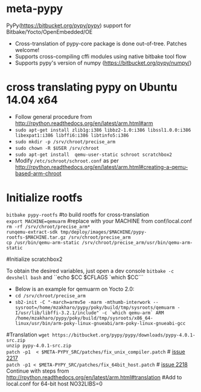 # meta-pypy
 PyPy(https://bitbucket.org/pypy/pypy) support for Bitbake/Yocto/OpenEmbedded/OE
 
 * Cross-translation of pypy-core package is done out-of-tree. Patches welcome!
 * Supports cross-compiling cffi modules using native bitbake tool flow
 * Supports pypy's version of numpy (https://bitbucket.org/pypy/numpy/)
 
# cross translating pypy on Ubuntu 14.04 x64
* Follow general procedure from http://rpython.readthedocs.org/en/latest/arm.html#arm
* `sudo apt-get install zlib1g:i386 libbz2-1.0:i386 libssl1.0.0:i386 libexpat1:i386 libffi6:i386 libtinfo5:i386`
* `sudo mkdir -p /srv/chroot/precise_arm`
* `sudo chown -R $USER /srv/chroot`
* `sudo apt-get install  qemu-user-static schroot scratchbox2`
* Modify `/etc/schroot/schroot.conf` as per   http://rpython.readthedocs.org/en/latest/arm.html#creating-a-qemu-based-arm-chroot

# Initialize rootfs
`bitbake pypy-rootfs` #to build rootfs for cross-translation  
`export MACHINE=qemuarm`  #replace with your MACHINE from conf/local.conf  
`rm -rf /srv/chroot/precise_arm*`  
`runqemu-extract-sdk tmp/deploy/images/$MACHINE/pypy-rootfs-$MACHINE.tar.gz /srv/chroot/precise_arm`  
`cp /usr/bin/qemu-arm-static /srv/chroot/precise_arm/usr/bin/qemu-arm-static`  

#Initialize scratchbox2

To obtain the desired variables, just open a dev console `bitbake -c devshell bash` and ``echo  $CC $CFLAGS `which $CC```     
* Below is an example for qemuarm on Yocto 2.0:
* `cd /srv/chroot/precise_arm`  
* ``sb2-init -C "-march=armv5e -marm -mthumb-interwork --sysroot=/home/mzakharo/pypy/poky/build/tmp/sysroots/qemuarm -I/usr/lib/libffi-3.2.1/include" -c `which qemu-arm` ARM /home/mzakharo/pypy/poky/build/tmp/sysroots/x86_64-linux/usr/bin/arm-poky-linux-gnueabi/arm-poky-linux-gnueabi-gcc``

#Translation
 `wget https://bitbucket.org/pypy/pypy/downloads/pypy-4.0.1-src.zip`  
 `unzip pypy-4.0.1-src.zip`  
 `patch -p1  < $META-PYPY_SRC/patches/fix_unix_compiler.patch` # [issue 2217]( https://bitbucket.org/pypy/pypy/issues/2217/cross-translating-cffi-modules-unable-to)  
 `patch -p1 < $META-PYPY_SRC/patches/fix_64bit_host.patch` # [issue 2218]( https://bitbucket.org/pypy/pypy/issues/2218/cross-translating-on-64-bit-host-for-arm)  
 Continue with steps from http://rpython.readthedocs.org/en/latest/arm.html#translation 
#Add to local.conf for 64-bit host
NO32LIBS=0  
